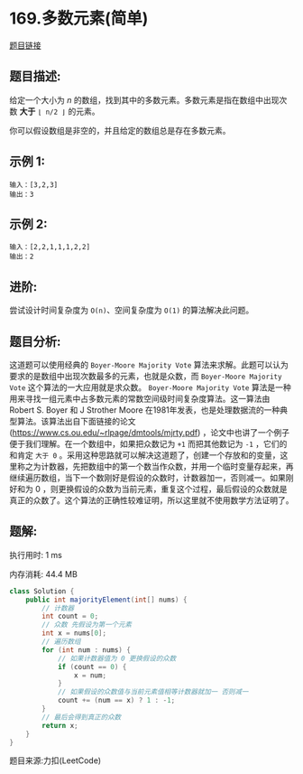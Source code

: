 # 169.多数元素(简单)

[题目链接](https://leetcode-cn.com/problems/majority-element/)

## 题目描述:

给定一个大小为 *n* 的数组，找到其中的多数元素。多数元素是指在数组中出现次数 **大于** `⌊ n/2 ⌋` 的元素。

你可以假设数组是非空的，并且给定的数组总是存在多数元素。

## 示例 1:

```
输入：[3,2,3]
输出：3
```

## 示例 2:

```
输入：[2,2,1,1,1,2,2]
输出：2
```

## 进阶:

尝试设计时间复杂度为 `O(n)`、空间复杂度为 `O(1)` 的算法解决此问题。

## 题目分析:

这道题可以使用经典的 `Boyer-Moore Majority Vote` 算法来求解。此题可以认为要求的是数组中出现次数最多的元素，也就是众数，而 `Boyer-Moore Majority Vote` 这个算法的一大应用就是求众数。 `Boyer-Moore Majority Vote` 算法是一种用来寻找一组元素中占多数元素的常数空间级时间复杂度算法。这一算法由 Robert S. Boyer 和 J Strother Moore 在1981年发表，也是处理数据流的一种典型算法。该算法出自下面链接的论文(https://www.cs.ou.edu/~rlpage/dmtools/mjrty.pdf) ，论文中也讲了一个例子便于我们理解。在一个数组中，如果把众数记为 `+1` 而把其他数记为 `-1` ，它们的和肯定 `大于 0` 。采用这种思路就可以解决这道题了，创建一个存放和的变量，这里称之为计数器，先把数组中的第一个数当作众数，并用一个临时变量存起来，再继续遍历数组，当下一个数刚好是假设的众数时，计数器加一，否则减一。如果刚好和为 0 ，则更换假设的众数为当前元素，重复这个过程，最后假设的众数就是真正的众数了。这个算法的正确性较难证明，所以这里就不使用数学方法证明了。

## 题解:

执行用时: 1 ms

内存消耗: 44.4 MB

```java
class Solution {
    public int majorityElement(int[] nums) {
        // 计数器
        int count = 0;
        // 众数 先假设为第一个元素
        int x = nums[0];
        // 遍历数组
        for (int num : nums) {
            // 如果计数器值为 0 更换假设的众数
            if (count == 0) {
                x = num;
            }
            // 如果假设的众数值与当前元素值相等计数器就加一 否则减一
            count += (num == x) ? 1 : -1;
        }
        // 最后会得到真正的众数
        return x;
    }
}
```

题目来源:力扣(LeetCode)

